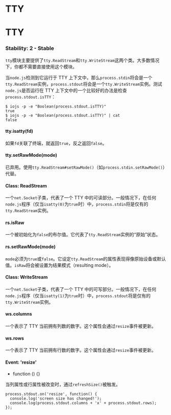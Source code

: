 # TTY

# TTY

### Stability: 2 - Stable

`tty`模块主要提供了`tty.ReadStream`和`tty.WriteStream`这两个类。大多数情况下，你都不需要直接使用这个模块。

当`node.js`检测到它运行于 TTY 上下文中，那么`process.stdin`将会是一个`tty.ReadStream`实例，`process.stdout`将会是一个`tty.WriteStream`实例。测试`node.js`是否运行在 TTY 上下文中的一个比较好的办法是检查`process.stdout.isTTY`：

```
$ iojs -p -e "Boolean(process.stdout.isTTY)"
true
$ iojs -p -e "Boolean(process.stdout.isTTY)" | cat
false 
```

#### tty.isatty(fd)

如果`fd`关联了终端，就返回`true`，反之返回`false`。

#### tty.setRawMode(mode)

已弃用。使用`tty.ReadStream#setRawMode()`（如`process.stdin.setRawMode()`）代替。

#### Class: ReadStream

一个`net.Socket`子类，代表了一个 TTY 中的可读部分。一般情况下，在任何`node.js`程序（仅当`isatty(0)`为`true`时）中，`process.stdin`将是仅有的`tty.ReadStream`实例。

#### rs.isRaw

一个被初始化为`false`的布尔值。它代表了`tty.ReadStream`实例的“原始”状态。

#### rs.setRawMode(mode)

`mode`必须为`true`或`false`。它设定`tty.ReadStream`的属性表现得像原始设备或默认值。`isRaw`将会被设置为结果模式（resulting mode）。

#### Class: WriteStream

一个`net.Socket`子类，代表了一个 TTY 中的可写部分。一般情况下，在任何`node.js`程序（仅当`isatty(1)`为`true`时）中，`process.stdout`将是仅有的`tty.WriteStream`实例。

#### ws.columns

一个表示了 TTY 当前拥有列数的数字。这个属性会通过`resize`事件被更新。

#### ws.rows

一个表示了 TTY 当前拥有行数的数字。这个属性会通过`resize`事件被更新。

#### Event: 'resize'

*   function () {}

当列属性或行属性被改变时，通过`refreshSize()`被触发。

```
process.stdout.on('resize', function() {
  console.log('screen size has changed!');
  console.log(process.stdout.columns + 'x' + process.stdout.rows);
}); 
```